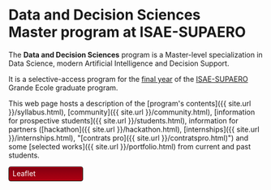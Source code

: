 # Data and Decision Sciences<br>Master program at ISAE-SUPAERO

The **Data and Decision Sciences** program is a Master-level specialization in Data Science, modern Artificial Intelligence and Decision Support.

It is a selective-access program for the [final year](https://www.isae-supaero.fr/en/academics/ingenieur-isae-supaero-msc/presentation/) of the [ISAE-SUPAERO](https://www.isae-supaero.fr/en) Grande Ecole graduate program.

This web page hosts a description of the [program's contents]({{ site.url }}/syllabus.html), [community]({{ site.url }}/community.html), [information for prospective students]({{ site.url }}/students.html), information for partners ([hackathon]({{ site.url }}/hackathon.html), [internships]({{ site.url }}/internships.html), "[contrats pro]({{ site.url }}/contratspro.html)") and some [selected works]({{ site.url }}/portfolio.html) from current and past students.

<ul style="list-style:none;padding:0;">
<li style="list-style-type: none;
width:132px;
height:15px;
margin-bottom: 12px;
line-height: 1em;
padding: 6px 6px 6px 7px;
background: #AF0011;
background: -moz-linear-gradient(top, #AF0011 0%, #820011 100%);
background: -webkit-gradient(linear, left top, left bottom, color-stop(0%,#f8f8f8), color-stop(100%,#dddddd));
background: -webkit-linear-gradient(top, #AF0011 0%,#820011 100%);
background: -o-linear-gradient(top, #AF0011 0%,#820011 100%);
background: -ms-linear-gradient(top, #AF0011 0%,#820011 100%);
background: linear-gradient(to top, #AF0011 0%,#820011 100%);
border-radius:4px;
border:1px solid #0D0D0D;
-webkit-box-shadow: inset 0px 1px 1px 0 rgba(233,2,38, 1);
box-shadow: inset 0px 1px 1px 0 rgba(233,2,38, 1);" href="{{ site.url }}/downloads/leaflet.pdf"><a class="buttons" style="color: #fff;">Leaflet</a></li>
</ul>
